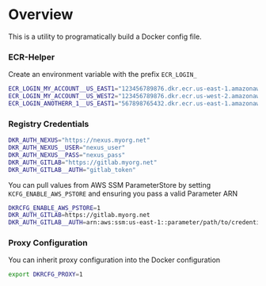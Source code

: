 # Overview
This is a utility to programatically build a Docker config file.

### ECR-Helper
Create an environment variable with the prefix `ECR_LOGIN_`
```bash
ECR_LOGIN_MY_ACCOUNT__US_EAST1="123456789876.dkr.ecr.us-east-1.amazonaws.com"
ECR_LOGIN_MY_ACCOUNT__US_WEST2="123456789876.dkr.ecr.us-west-2.amazonaws.com"
ECR_LOGIN_ANOTHERR_1__US_EAST1="567898765432.dkr.ecr.us-east-1.amazonaws.com"
```

### Registry Credentials
```bash
DKR_AUTH_NEXUS="https://nexus.myorg.net"
DKR_AUTH_NEXUS__USER="nexus_user"
DKR_AUTH_NEXUS__PASS="nexus_pass"
DKR_AUTH_GITLAB="https://gitlab.myorg.net"
DKR_AUTH_GITLAB__AUTH="gitlab_token"
```
You can pull values from AWS SSM ParameterStore by setting `KCFG_ENABLE_AWS_PSTORE` and ensuring you pass a valid Parameter ARN
```bash
DKRCFG_ENABLE_AWS_PSTORE=1
DKR_AUTH_GITLAB=https://gitlab.myorg.net
DKR_AUTH_GITLAB__AUTH=arn:aws:ssm:us-east-1::parameter/path/to/credential/value
```

### Proxy Configuration
You can inherit proxy configuration into the Docker configuration
```bash
export DKRCFG_PROXY=1
```
